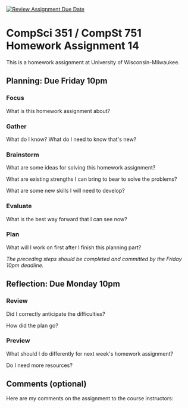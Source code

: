 [![Review Assignment Due Date](https://classroom.github.com/assets/deadline-readme-button-24ddc0f5d75046c5622901739e7c5dd533143b0c8e959d652212380cedb1ea36.svg)](https://classroom.github.com/a/Y3AWJp_2)
# CompSci 351 / CompSt 751 Homework Assignment 14

This is a homework assignment at University of Wisconsin-Milwaukee.

## Planning: Due Friday 10pm

### Focus

What is this homework assignment about?

### Gather

What do I know?  What do I need to know that's new?

### Brainstorm

What are some ideas for solving this homework assignment?

What are existing strengths I can bring to bear to solve the problems?

What are some new skills I will need to develop?

### Evaluate

What is the best way forward that I can see now?

### Plan

What will I work on first after I finish this planning part?

*The preceding steps should be completed and committed by the
Friday 10pm deadline.*

## Reflection: Due Monday 10pm

### Review

Did I correctly anticipate the difficulties?

How did the plan go?

### Preview

What should I do differently for next week's homework assignment?

Do I need more resources?

## Comments (optional)

Here are my comments on the assignment to the course instructors:
